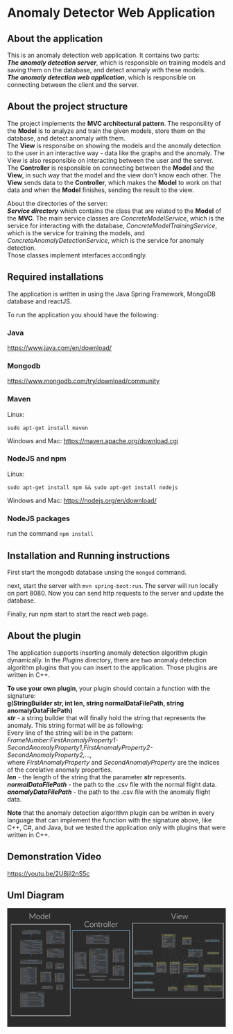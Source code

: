 # Anomaly Detector Web Application
About the application
---------------------
This is an anomaly detection web application. It contains two parts:  
***The anomaly detection server***, which is responsible on training models and saving them on the database, and detect anomaly with these models.  
***The anomaly detection web application***, which is responsible on connecting between the client and the server.    

About the project structure
---------------------------
The project implements the **MVC architectural pattern**.
The responsility of the **Model** is to analyze and train the given models, store them on the database, and detect anomaly with them.  
The **View** is responsibe on showing the models and the anomaly detection to the user in an interactive way - data like the graphs and the anomaly. The View is also responsible on interacting between the user and the server.  
The **Controller** is responsible on connecting between the **Model** and the **View**, in such way that the model and the view don't know each other. The **View** sends data to the **Controller**, which makes the **Model** to work on that data and when the **Model** finishes, sending the result to the view.  
  
About the directories of the server:  
***Service directory*** which contains the class that are related to the **Model** of the **MVC**. The main service classes are *ConcreteModelService*, which is the service for interacting with the database,
*ConcreteModelTrainingService*, which is the service for training the models, and *ConcreteAnomalyDetectionService*, which is the service for anomaly detection.  
Those classes implement interfaces accordingly.  

Required installations
----------------------
The application is written in using the Java Spring Framework, MongoDB database and reactJS.

To run the application you should have the following:  
### Java
https://www.java.com/en/download/

### Mongodb
https://www.mongodb.com/try/download/community

### Maven

Linux:
```
sudo apt-get install maven
```
Windows and Mac:
https://maven.apache.org/download.cgi

### NodeJS and npm

Linux:
```
sudo apt-get install npm && sudo apt-get install nodejs
```
Windows and Mac:
https://nodejs.org/en/download/

### NodeJS packages
run the command ```npm install```


Installation and Running instructions
-------------------------------------
First start the mongodb database unsing the ```mongod``` command.

next, start the server with ```mvn spring-boot:run```. The server will run locally on port 8080.
Now you can send http requests to the server and update the database.

Finally, run npm start to start the react web page.

About the plugin
----------------
The application supports inserting anomaly detection algorithm plugin dynamically. In the *Plugins* directory, there are two anomaly detection algorithm plugins that you can insert to the application. Those plugins are written in C++.  

**To use your own plugin**, your plugin should contain a function with the signature:  
**g(StringBuilder str, int len, string normalDataFilePath, string anomalyDataFilePath)**  
***str*** - a string builder that will finally hold the string that represents the anomaly. This string format will be as following:  
Every line of the string will be in the pattern:  
*FrameNumber:FirstAnomalyProperty1-SecondAnomalyProperty1,FirstAnomalyProperty2-SecondAnomalyProperty2,...,*  
where *FirstAnomalyProperty* and *SecondAnomalyProperty* are the indices of the corelative anomaly properties.  
***len*** - the length of the string that the parameter ***str*** represents.  
***normalDataFilePath*** - the path to the .csv file with the normal flight data.  
***anomalyDataFilePath*** - the path to the .csv file with the anomaly flight data.  

**Note** that the anomaly detection algorithm plugin can be written in every language that can implement the function with the signature above, like C++, C#, and Java, but we tested the application only with plugins that were written in C++.  

Demonstration Video
----------------
https://youtu.be/2U8jjl2nS5c

Uml Diagram
----------------
![Screenshot](diag.png)  
  




